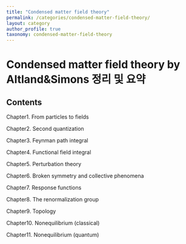 ```yaml
---
title: "Condensed matter field theory"
permalink: /categories/condensed-matter-field-theory/
layout: category
author_profile: true
taxonomy: condensed-matter-field-theory
---
```


# Condensed matter field theory by Altland&Simons 정리 및 요약

## Contents

Chapter1. From particles to fields

Chapter2. Second quantization

Chapter3. Feynman path integral

Chapter4. Functional field integral

Chapter5. Perturbation theory

Chapter6. Broken symmetry and collective phenomena

Chapter7. Response functions

Chapter8. The renormalization group

Chapter9. Topology

Chapter10. Nonequilibrium (classical)

Chapter11. Nonequilibrium (quantum)